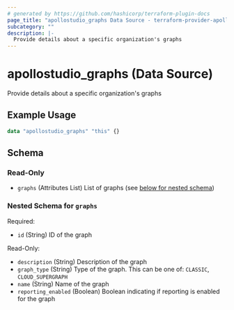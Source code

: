 ```yaml
---
# generated by https://github.com/hashicorp/terraform-plugin-docs
page_title: "apollostudio_graphs Data Source - terraform-provider-apollostudio"
subcategory: ""
description: |-
  Provide details about a specific organization's graphs
---
```


# apollostudio_graphs (Data Source)

Provide details about a specific organization's graphs

## Example Usage

```terraform
data "apollostudio_graphs" "this" {}
```

<!-- schema generated by tfplugindocs -->
## Schema

### Read-Only

- `graphs` (Attributes List) List of graphs (see [below for nested schema](#nestedatt--graphs))

<a id="nestedatt--graphs"></a>
### Nested Schema for `graphs`

Required:

- `id` (String) ID of the graph

Read-Only:

- `description` (String) Description of the graph
- `graph_type` (String) Type of the graph. This can be one of: `CLASSIC`, `CLOUD_SUPERGRAPH`
- `name` (String) Name of the graph
- `reporting_enabled` (Boolean) Boolean indicating if reporting is enabled for the graph
